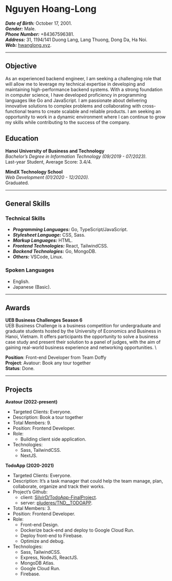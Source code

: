 # Nguyen Hoang-Long

**_Date of Birth:_** October 17, 2001. \
**_Gender:_** Male. \
**_Phone Number:_** +84367596381. \
**_Address:_** 31, 1194/141 Duong Lang, Lang Thuong, Dong Da, Ha Noi. \
**_Web:_** [hwanglong.xyz](https://hwanglong.xyz).

---

## Objective

As an experienced backend engineer, I am seeking a challenging role that will allow me to leverage my technical expertise in developing and maintaining high-performance backend systems. With a strong foundation in computer science, I have developed proficiency in programming languages like Go and JavaScript. I am passionate about delivering innovative solutions to complex problems and collaborating with cross-functional teams to create scalable and reliable products. I am seeking an opportunity to work in a dynamic environment where I can continue to grow my skills while contributing to the success of the company.

## Education

**Hanoi University of Business and Technology** \
_Bachelor’s Degree in Information Technology (09/2019 - 07/2023)._ \
Last-year Student, Average Score: 3.4/4.

**MindX Technology School** \
_Web Development (01/2020 - 12/2020)._ \
Graduated.

---

## General Skills

### Technical Skills

- **_Programming Languages:_** Go, TypeScript/JavaScript.
- **_Stylesheet Language:_** CSS, Sass.
- **_Markup Languages:_** HTML.
- **_Frontend Technologies:_** React, TailwindCSS.
- **_Backend Technologies:_** Go, MongoDB.
- **_Others:_** VSCode, Linux.

### Spoken Languages

- English.
- Japanese (Basic).

---

## Awards

**UEB Business Challenges Season 6** \
UEB Business Challenge is a business competition for undergraduate and graduate students hosted by the University of Economics and Business in Hanoi, Vietnam. It offers participants the opportunity to solve a business case study and present their solution to a panel of judges, with the aim of gaining real-world business experience and networking opportunities. \

**Position**: Front-end Developer from Team Doffy \
**Project**: Avatour: Book any tour together \
**Status**: Done.

---

## Projects

**Avatour (2022-present)**

- Targeted Clients: Everyone.
- Description: Book a tour together
- Total Members: 9.
- Position: Frontend Developer.
- Role:
  - Building client side application.
- Technologies:
  - Sass, TailwindCSS.
  - NextJS.

**TodoApp (2020-2021)**

- Targeted Clients: Everyone.
- Description: It’s a task manager that could help the team manage, plan, collaborate, organize and track their works.
- Project’s Github:
  - client: [SilvirD/TodoApp-FinalProject](https://github.com/SilvirD/TodoApp-FinalProject).
  - server: [pluderes/TND\_\_TODOAPP](https://github.com/pluderes/TND__TODOAPP).
- Total Members: 3.
- Position: Frontend Developer.
- Role:
  - Front-end Design.
  - Dockerize back-end and deploy to Google Cloud Run.
  - Deploy front-end to Firebase.
  - Optimize and debug.
- Technologies:
  - Sass, TailwindCSS.
  - Express, NodeJS, ReactJS.
  - MongoDB Atlas.
  - Google Cloud Run.
  - Firebase.
